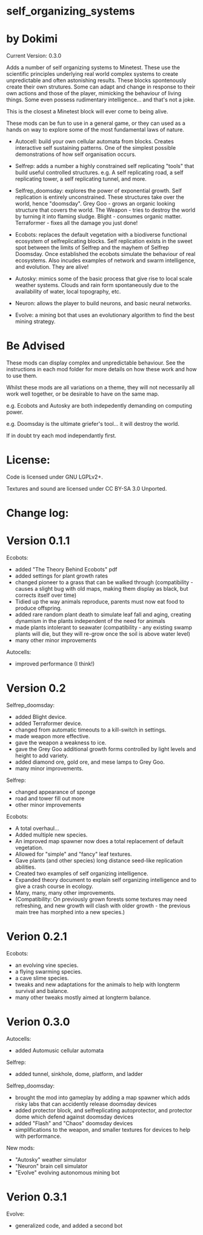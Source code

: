 # self_organizing_systems
# by Dokimi

Current Version: 0.3.0

Adds a number of self organizing systems to Minetest. These use the scientific principles underlying real world complex systems to create unpredictable and often astonishing results. These blocks spontenously create their own strutures. Some can adapt and change in response to their own actions and those of the player, mimicking the behaviour of living things. Some even possess rudimentary intelligence... and that's not a joke. 

This is the closest a Minetest block will ever come to being alive.

These mods can be fun to use in a general game, or they can used as a hands on way to explore some of the most fundamental laws of nature.



  - Autocell: build your own cellular automata from blocks. Creates interactive self sustaining patterns. One of the simplest possible demonstrations of how self organisation occurs.

  - Selfrep: adds a number a highly constrained self replicating "tools" that build useful controlled structures. e.g. A self replicating road, a self replicating tower, a self replicating tunnel, and more.
  
  - Selfrep_doomsday: explores the power of exponential growth. Self replication is entirely unconstrained. These structures take over the world, hence "doomsday". Grey Goo - grows an organic looking structure that covers the world. The Weapon - tries to destroy the world by turning it into flaming sludge. Blight - consumes organic matter. Terraformer - fixes all the damage you just done!
  
  - Ecobots: replaces the default vegetation with a biodiverse functional ecosystem of selfreplicating blocks. Self replication exists in the sweet spot between the limits of Selfrep and the mayhem of Selfrep Doomsday. Once established the ecobots simulate the behaviour of real ecosystems. Also incudes examples of network and swarm intelligence, and evolution. They are alive!
  
  - Autosky: mimics some of the basic process that give rise to local scale weather systems. Clouds and rain form spontaneously due to the availability of water, local topography, etc.
  
  - Neuron: allows the player to build neurons, and basic neural networks.
  
  - Evolve: a mining bot that uses an evolutionary algorithm to find the best mining strategy.
  
# Be Advised

These mods can display complex and unpredictable behaviour. See the instructions in each mod folder for more details on how these work and how to use them.

Whilst these mods are all variations on a theme, they will not necessarily all work well together, or be desirable to have on the same map. 

e.g. Ecobots and Autosky are both indepedently demanding on computing power.

e.g. Doomsday is the ultimate griefer's tool... it will destroy the world. 

If in doubt try each mod independantly first.




# License:

Code is licensed under GNU LGPLv2+.

Textures and sound are licensed under CC BY-SA 3.0 Unported.





# Change log:

# Version 0.1.1

Ecobots:
 -  added "The Theory Behind Ecobots" pdf
- added settings for plant growth rates
- changed pioneer to a grass that can be walked through (compatibility -  causes a slight bug with old maps, making them display as black, but corrects itself over time)
- Tidied up the way animals reproduce, parents must now eat food to produce offspring.
- added rare random plant death to simulate leaf fall and aging, creating dynamism in the plants independent of the need for animals
- made plants intolerant to seawater (compatibility - any existing swamp plants will die, but they will re-grow once the soil is above water level)
- many other minor improvements

Autocells:
- improved performance (I think!)

# Version 0.2

Selfrep_doomsday:
- added Blight device.
- added Terraformer device.
- changed from automatic timeouts to a kill-switch in settings.
- made weapon more effective.
- gave the weapon a weakness to ice.
- gave the Grey Goo additional growth forms controlled by light levels and height to add variety.
- added diamond ore, gold ore, and mese lamps to Grey Goo.
- many minor improvements.

Selfrep:
- changed appearance of sponge
- road and tower fill out more
- other minor improvements

Ecobots:
- A total overhaul...
- Added multiple new species.
- An improved map spawner now does a total replacement of default vegetation.
- Allowed for "simple" and "fancy" leaf textures.
- Gave plants (and other species) long distance seed-like replication abilities.
- Created two examples of self organizing intelligence.
- Expanded theory document to explain self organizing intelligence and to give a crash course in ecology.
- Many, many, many other improvements.
- (Compatibility: On previously grown forests some textures may need refreshing, and new growth will clash with older growth - the previous main tree has morphed into a new species.)


# Verion 0.2.1

Ecobots:
- an evolving vine species.
- a flying swarming species.
- a cave slime species.
- tweaks and new adaptations for the animals to help with longterm survival and balance.
- many other tweaks mostly aimed at longterm balance.


# Verion 0.3.0

Autocells:
- added Automusic cellular automata

Selfrep:
- added tunnel, sinkhole, dome, platform, and ladder


Selfrep_doomsday:
- brought the mod into gameplay by adding a map spawner which adds risky labs that can accidently release doomsday devices
- added protector block, and selfreplicating autoprotector, and protector dome which defend against doomsday devices
- added "Flash" and "Chaos" doomsday devices
- simplifications to the weapon, and smaller textures for devices to help with performance.

New mods:
- "Autosky" weather simulator
- "Neuron" brain cell simulator
- "Evolve" evolving autonomous mining bot

# Verion 0.3.1
Evolve:
- generalized code, and added a second bot

